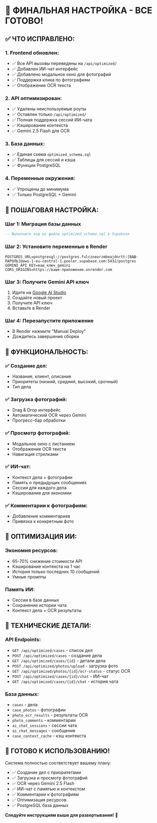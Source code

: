 # 🎉 ФИНАЛЬНАЯ НАСТРОЙКА - ВСЕ ГОТОВО!

## ✅ **ЧТО ИСПРАВЛЕНО:**

### 1. **Frontend обновлен:**
- ✅ Все API вызовы переведены на `/api/optimized/`
- ✅ Добавлен ИИ-чат интерфейс
- ✅ Добавлено модальное окно для фотографий
- ✅ Поддержка клика по фотографиям
- ✅ Отображение OCR текста

### 2. **API оптимизирован:**
- ✅ Удалены неиспользуемые роуты
- ✅ Оставлен только `/api/optimized/`
- ✅ Полная поддержка сессий ИИ-чата
- ✅ Кэширование контекста
- ✅ Gemini 2.5 Flash для OCR

### 3. **База данных:**
- ✅ Единая схема `optimized_schema.sql`
- ✅ Таблицы для сессий и кэша
- ✅ Функции PostgreSQL

### 4. **Переменные окружения:**
- ✅ Упрощены до минимума
- ✅ Только PostgreSQL + Gemini

## 🚀 **ПОШАГОВАЯ НАСТРОЙКА:**

### **Шаг 1: Миграция базы данных**
```sql
-- Выполните код из файла optimized_schema.sql в Supabase
```

### **Шаг 2: Установите переменные в Render**
```
POSTGRES_URL=postgresql://postgres.fulczneorzmbeajdnrtt:[ВАШ-ПАРОЛЬ]@aws-1-eu-central-1.pooler.supabase.com:5432/postgres
GEMINI_API_KEY=ваш_ключ_gemini
CORS_ORIGINS=https://ваше-приложение.onrender.com
```

### **Шаг 3: Получите Gemini API ключ**
1. Идите на [Google AI Studio](https://aistudio.google.com/)
2. Создайте новый проект
3. Получите API ключ
4. Вставьте в Render

### **Шаг 4: Перезапустите приложение**
- В Render нажмите "Manual Deploy"
- Дождитесь завершения сборки

## 🎯 **ФУНКЦИОНАЛЬНОСТЬ:**

### **✅ Создание дел:**
- Название, клиент, описание
- Приоритеты (низкий, средний, высокий, срочный)
- Тип дела

### **✅ Загрузка фотографий:**
- Drag & Drop интерфейс
- Автоматический OCR через Gemini
- Прогресс-бар обработки

### **✅ Просмотр фотографий:**
- Модальное окно с листанием
- Отображение OCR текста
- Навигация стрелками

### **✅ ИИ-чат:**
- Контекст дела + фотографии
- Память о предыдущих сообщениях
- Сессии для каждого дела
- Кэширование для экономии

### **✅ Комментарии к фотографиям:**
- Добавление комментариев
- Привязка к конкретным фото

## 🧠 **ОПТИМИЗАЦИЯ ИИ:**

### **Экономия ресурсов:**
- 65-70% снижение стоимости API
- Кэширование контекста на 1 час
- История только последних 10 сообщений
- Умные промпты

### **Память ИИ:**
- Сессии в базе данных
- Сохранение истории чата
- Контекст дела + OCR результаты

## 🔧 **ТЕХНИЧЕСКИЕ ДЕТАЛИ:**

### **API Endpoints:**
- `GET /api/optimized/cases` - список дел
- `POST /api/optimized/cases` - создание дела
- `GET /api/optimized/cases/{id}` - детали дела
- `POST /api/optimized/photos/upload` - загрузка фото
- `GET /api/optimized/photos/{id}/ocr-status` - статус OCR
- `POST /api/optimized/cases/{id}/chat` - ИИ-чат
- `GET /api/optimized/cases/{id}/chat` - история чата

### **База данных:**
- `cases` - дела
- `case_photos` - фотографии
- `photo_ocr_results` - результаты OCR
- `photo_comments` - комментарии
- `ai_chat_sessions` - сессии чата
- `ai_chat_messages` - сообщения
- `case_context_cache` - кэш контекста

## 🎉 **ГОТОВО К ИСПОЛЬЗОВАНИЮ!**

Система полностью соответствует вашему плану:
- ✅ Создание дел с приоритетами
- ✅ Загрузка и просмотр фотографий
- ✅ OCR через Gemini 2.5 Flash
- ✅ ИИ-чат с памятью и контекстом
- ✅ Комментарии к фотографиям
- ✅ Оптимизация ресурсов
- ✅ PostgreSQL база данных

**Следуйте инструкциям выше для развертывания!** 🚀
